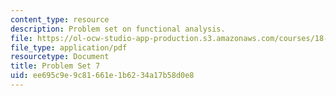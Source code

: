 ```yaml
---
content_type: resource
description: Problem set on functional analysis.
file: https://ol-ocw-studio-app-production.s3.amazonaws.com/courses/18-102-introduction-to-functional-analysis-spring-2009/ee695c9e9c81661e1b6234a17b58d0e8_MIT18_102s09_pset07.pdf
file_type: application/pdf
resourcetype: Document
title: Problem Set 7
uid: ee695c9e-9c81-661e-1b62-34a17b58d0e8
---
```

